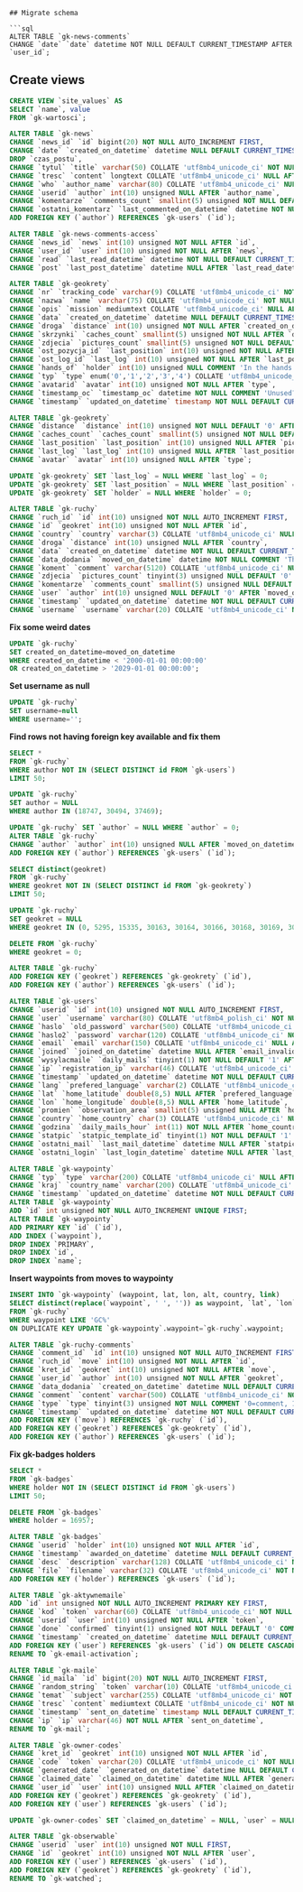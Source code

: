 
```
## Migrate schema

```sql
ALTER TABLE `gk-news-comments`
CHANGE `date` `date` datetime NOT NULL DEFAULT CURRENT_TIMESTAMP AFTER `user_id`;
```

## Create views
```sql
CREATE VIEW `site_values` AS
SELECT `name`, value
FROM `gk-wartosci`;
```

```sql
ALTER TABLE `gk-news`
CHANGE `news_id` `id` bigint(20) NOT NULL AUTO_INCREMENT FIRST,
CHANGE `date` `created_on_datetime` datetime NULL DEFAULT CURRENT_TIMESTAMP AFTER `id`,
DROP `czas_postu`,
CHANGE `tytul` `title` varchar(50) COLLATE 'utf8mb4_unicode_ci' NOT NULL AFTER `created_on_datetime`,
CHANGE `tresc` `content` longtext COLLATE 'utf8mb4_unicode_ci' NULL AFTER `title`,
CHANGE `who` `author_name` varchar(80) COLLATE 'utf8mb4_unicode_ci' NULL AFTER `content`,
CHANGE `userid` `author` int(10) unsigned NULL AFTER `author_name`,
CHANGE `komentarze` `comments_count` smallint(5) unsigned NOT NULL DEFAULT '0' AFTER `author`,
CHANGE `ostatni_komentarz` `last_commented_on_datetime` datetime NOT NULL DEFAULT CURRENT_TIMESTAMP AFTER `comments_count`,
ADD FOREIGN KEY (`author`) REFERENCES `gk-users` (`id`);
```


```sql
ALTER TABLE `gk-news-comments-access`
CHANGE `news_id` `news` int(10) unsigned NOT NULL AFTER `id`,
CHANGE `user_id` `user` int(10) unsigned NOT NULL AFTER `news`,
CHANGE `read` `last_read_datetime` datetime NOT NULL DEFAULT CURRENT_TIMESTAMP AFTER `user`,
CHANGE `post` `last_post_datetime` datetime NULL AFTER `last_read_datetime`;
```

```sql
ALTER TABLE `gk-geokrety`
CHANGE `nr` `tracking_code` varchar(9) COLLATE 'utf8mb4_unicode_ci' NOT NULL AFTER `id`,
CHANGE `nazwa` `name` varchar(75) COLLATE 'utf8mb4_unicode_ci' NOT NULL AFTER `tracking_code`,
CHANGE `opis` `mission` mediumtext COLLATE 'utf8mb4_unicode_ci' NULL AFTER `name`,
CHANGE `data` `created_on_datetime` datetime NULL DEFAULT CURRENT_TIMESTAMP AFTER `owner`,
CHANGE `droga` `distance` int(10) unsigned NOT NULL AFTER `created_on_datetime`,
CHANGE `skrzynki` `caches_count` smallint(5) unsigned NOT NULL AFTER `distance`,
CHANGE `zdjecia` `pictures_count` smallint(5) unsigned NOT NULL DEFAULT '0' AFTER `caches_count`,
CHANGE `ost_pozycja_id` `last_position` int(10) unsigned NOT NULL AFTER `pictures_count`,
CHANGE `ost_log_id` `last_log` int(10) unsigned NOT NULL AFTER `last_position`,
CHANGE `hands_of` `holder` int(10) unsigned NULL COMMENT 'In the hands of user' AFTER `loast_log`,
CHANGE `typ` `type` enum('0','1','2','3','4') COLLATE 'utf8mb4_unicode_ci' NOT NULL AFTER `missing`,
CHANGE `avatarid` `avatar` int(10) unsigned NOT NULL AFTER `type`,
CHANGE `timestamp_oc` `timestamp_oc` datetime NOT NULL COMMENT 'Unused?' AFTER `avatar`,
CHANGE `timestamp` `updated_on_datetime` timestamp NOT NULL DEFAULT CURRENT_TIMESTAMP ON UPDATE CURRENT_TIMESTAMP AFTER `timestamp_oc`;

ALTER TABLE `gk-geokrety`
CHANGE `distance` `distance` int(10) unsigned NOT NULL DEFAULT '0' AFTER `created_on_datetime`,
CHANGE `caches_count` `caches_count` smallint(5) unsigned NOT NULL DEFAULT '0' AFTER `distance`,
CHANGE `last_position` `last_position` int(10) unsigned NULL AFTER `pictures_count`,
CHANGE `last_log` `last_log` int(10) unsigned NULL AFTER `last_position`,
CHANGE `avatar` `avatar` int(10) unsigned NULL AFTER `type`;

UPDATE `gk-geokrety` SET `last_log` = NULL WHERE `last_log` = 0;
UPDATE `gk-geokrety` SET `last_position` = NULL WHERE `last_position` = 0;
UPDATE `gk-geokrety` SET `holder` = NULL WHERE `holder` = 0;

```

```sql
ALTER TABLE `gk-ruchy`
CHANGE `ruch_id` `id` int(10) unsigned NOT NULL AUTO_INCREMENT FIRST,
CHANGE `id` `geokret` int(10) unsigned NOT NULL AFTER `id`,
CHANGE `country` `country` varchar(3) COLLATE 'utf8mb4_unicode_ci' NULL COMMENT 'ISO 3166-1 https://fr.wikipedia.org/wiki/ISO_3166-1' AFTER `alt`,
CHANGE `droga` `distance` int(10) unsigned NULL AFTER `country`,
CHANGE `data` `created_on_datetime` datetime NOT NULL DEFAULT CURRENT_TIMESTAMP AFTER `waypoint`,
CHANGE `data_dodania` `moved_on_datetime` datetime NOT NULL COMMENT 'The move as configured by user' AFTER `created_on_datetime`,
CHANGE `koment` `comment` varchar(5120) COLLATE 'utf8mb4_unicode_ci' NULL AFTER `user`,
CHANGE `zdjecia` `pictures_count` tinyint(3) unsigned NULL DEFAULT '0' AFTER `comment`,
CHANGE `komentarze` `comments_count` smallint(5) unsigned NULL DEFAULT '0' AFTER `pictures_count`,
CHANGE `user` `author` int(10) unsigned NULL DEFAULT '0' AFTER `moved_on_datetime`,
CHANGE `timestamp` `updated_on_datetime` datetime NOT NULL DEFAULT CURRENT_TIMESTAMP ON UPDATE CURRENT_TIMESTAMP AFTER `username`,
CHANGE `username` `username` varchar(20) COLLATE 'utf8mb4_unicode_ci' NULL AFTER `logtype`;
```

**Fix some weird dates**
```sql
UPDATE `gk-ruchy`
SET created_on_datetime=moved_on_datetime
WHERE created_on_datetime < '2000-01-01 00:00:00'
OR created_on_datetime > '2029-01-01 00:00:00';
```

**Set username as null**
```sql
UPDATE `gk-ruchy`
SET username=null
WHERE username='';
```

**Find rows not having foreign key available and fix them**
```sql
SELECT *
FROM `gk-ruchy`
WHERE author NOT IN (SELECT DISTINCT id FROM `gk-users`)
LIMIT 50;

UPDATE `gk-ruchy`
SET author = NULL
WHERE author IN (18747, 30494, 37469);

UPDATE `gk-ruchy` SET `author` = NULL WHERE `author` = 0;
ALTER TABLE `gk-ruchy`
CHANGE `author` `author` int(10) unsigned NULL AFTER `moved_on_datetime`,
ADD FOREIGN KEY (`author`) REFERENCES `gk-users` (`id`);

SELECT distinct(geokret)
FROM `gk-ruchy`
WHERE geokret NOT IN (SELECT DISTINCT id FROM `gk-geokrety`)
LIMIT 50;

UPDATE `gk-ruchy`
SET geokret = NULL
WHERE geokret IN (0, 5295, 15335, 30163, 30164, 30166, 30168, 30169, 30170, 65632, 65633, 65634, 65635, 65636, 65637, 65638, 65642);

DELETE FROM `gk-ruchy`
WHERE geokret = 0;

ALTER TABLE `gk-ruchy`
ADD FOREIGN KEY (`geokret`) REFERENCES `gk-geokrety` (`id`),
ADD FOREIGN KEY (`author`) REFERENCES `gk-users` (`id`);
```

```sql
ALTER TABLE `gk-users`
CHANGE `userid` `id` int(10) unsigned NOT NULL AUTO_INCREMENT FIRST,
CHANGE `user` `username` varchar(80) COLLATE 'utf8mb4_polish_ci' NOT NULL AFTER `id`,
CHANGE `haslo` `old_password` varchar(500) COLLATE 'utf8mb4_unicode_ci' NULL COMMENT 'This hash is not used anymore' AFTER `username`,
CHANGE `haslo2` `password` varchar(120) COLLATE 'utf8mb4_unicode_ci' NOT NULL AFTER `old_password`,
CHANGE `email` `email` varchar(150) COLLATE 'utf8mb4_unicode_ci' NULL AFTER `password`,
CHANGE `joined` `joined_on_datetime` datetime NULL AFTER `email_invalid`,
CHANGE `wysylacmaile` `daily_mails` tinyint(1) NOT NULL DEFAULT '1' AFTER `joined_on_datetime`,
CHANGE `ip` `registration_ip` varchar(46) COLLATE 'utf8mb4_unicode_ci' NOT NULL AFTER `daily_mails`,
CHANGE `timestamp` `updated_on_datetime` datetime NOT NULL DEFAULT CURRENT_TIMESTAMP ON UPDATE CURRENT_TIMESTAMP AFTER `registration_ip`,
CHANGE `lang` `prefered_language` varchar(2) COLLATE 'utf8mb4_unicode_ci' NULL AFTER `updated_on_datetime`,
CHANGE `lat` `home_latitude` double(8,5) NULL AFTER `prefered_language`,
CHANGE `lon` `home_longitude` double(8,5) NULL AFTER `home_latitude`,
CHANGE `promien` `observation_area` smallint(5) unsigned NULL AFTER `home_longitude`,
CHANGE `country` `home_country` char(3) COLLATE 'utf8mb4_unicode_ci' NULL AFTER `observation_area`,
CHANGE `godzina` `daily_mails_hour` int(11) NOT NULL AFTER `home_country`,
CHANGE `statpic` `statpic_template_id` tinyint(1) NOT NULL DEFAULT '1' AFTER `daily_mails_hour`,
CHANGE `ostatni_mail` `last_mail_datetime` datetime NULL AFTER `statpic_template_id`,
CHANGE `ostatni_login` `last_login_datetime` datetime NULL AFTER `last_mail_datetime`;
```

```sql
ALTER TABLE `gk-waypointy`
CHANGE `typ` `type` varchar(200) COLLATE 'utf8mb4_unicode_ci' NULL AFTER `owner`,
CHANGE `kraj` `country_name` varchar(200) COLLATE 'utf8mb4_unicode_ci' NULL COMMENT 'full English country name' AFTER `type`,
CHANGE `timestamp` `updated_on_datetime` datetime NOT NULL DEFAULT CURRENT_TIMESTAMP ON UPDATE CURRENT_TIMESTAMP AFTER `status`;
ALTER TABLE `gk-waypointy`
ADD `id` int unsigned NOT NULL AUTO_INCREMENT UNIQUE FIRST;
ALTER TABLE `gk-waypointy`
ADD PRIMARY KEY `id` (`id`),
ADD INDEX (`waypoint`),
DROP INDEX `PRIMARY`,
DROP INDEX `id`,
DROP INDEX `name`;
```

**Insert waypoints from moves to waypointy**
```sql
INSERT INTO `gk-waypointy` (waypoint, lat, lon, alt, country, link)
SELECT distinct(replace(`waypoint`, ' ', '')) as waypoint, `lat`, `lon`, `alt`, `country`, concat('https://www.geocaching.com/geocache/', replace(`waypoint`, ' ', ''))
FROM `gk-ruchy`
WHERE waypoint LIKE 'GC%'
ON DUPLICATE KEY UPDATE `gk-waypointy`.waypoint=`gk-ruchy`.waypoint;
```

```sql
ALTER TABLE `gk-ruchy-comments`
CHANGE `comment_id` `id` int(10) unsigned NOT NULL AUTO_INCREMENT FIRST,
CHANGE `ruch_id` `move` int(10) unsigned NOT NULL AFTER `id`,
CHANGE `kret_id` `geokret` int(10) unsigned NOT NULL AFTER `move`,
CHANGE `user_id` `author` int(10) unsigned NOT NULL AFTER `geokret`,
CHANGE `data_dodania` `created_on_datetime` datetime NULL DEFAULT CURRENT_TIMESTAMP AFTER `author`,
CHANGE `comment` `content` varchar(500) COLLATE 'utf8mb4_unicode_ci' NOT NULL AFTER `created_on_datetime`,
CHANGE `type` `type` tinyint(3) unsigned NOT NULL COMMENT '0=comment, 1=missing' AFTER `content`,
CHANGE `timestamp` `updated_on_datetime` datetime NOT NULL DEFAULT CURRENT_TIMESTAMP ON UPDATE CURRENT_TIMESTAMP AFTER `type`,
ADD FOREIGN KEY (`move`) REFERENCES `gk-ruchy` (`id`),
ADD FOREIGN KEY (`geokret`) REFERENCES `gk-geokrety` (`id`),
ADD FOREIGN KEY (`author`) REFERENCES `gk-users` (`id`);
```


**Fix gk-badges holders**
```sql
SELECT *
FROM `gk-badges`
WHERE holder NOT IN (SELECT DISTINCT id FROM `gk-users`)
LIMIT 50;

DELETE FROM `gk-badges`
WHERE holder = 16957;
```

```sql
ALTER TABLE `gk-badges`
CHANGE `userid` `holder` int(10) unsigned NOT NULL AFTER `id`,
CHANGE `timestamp` `awarded_on_datetime` datetime NULL DEFAULT CURRENT_TIMESTAMP AFTER `user`,
CHANGE `desc` `description` varchar(128) COLLATE 'utf8mb4_unicode_ci' NOT NULL AFTER `awarded_on_datetime`,
CHANGE `file` `filename` varchar(32) COLLATE 'utf8mb4_unicode_ci' NOT NULL AFTER `description`,
ADD FOREIGN KEY (`holder`) REFERENCES `gk-users` (`id`);
```

```sql
ALTER TABLE `gk-aktywnemaile`
ADD `id` int unsigned NOT NULL AUTO_INCREMENT PRIMARY KEY FIRST,
CHANGE `kod` `token` varchar(60) COLLATE 'utf8mb4_unicode_ci' NOT NULL AFTER `id`,
CHANGE `userid` `user` int(10) unsigned NOT NULL AFTER `token`,
CHANGE `done` `confirmed` tinyint(1) unsigned NOT NULL DEFAULT '0' COMMENT '0=unconfirmed 1=confirmed' AFTER `email`,
CHANGE `timestamp` `created_on_datetime` datetime NULL DEFAULT CURRENT_TIMESTAMP AFTER `confirmed`,
ADD FOREIGN KEY (`user`) REFERENCES `gk-users` (`id`) ON DELETE CASCADE,
RENAME TO `gk-email-activation`;
```

```sql
ALTER TABLE `gk-maile`
CHANGE `id_maila` `id` bigint(20) NOT NULL AUTO_INCREMENT FIRST,
CHANGE `random_string` `token` varchar(10) COLLATE 'utf8mb4_unicode_ci' NOT NULL AFTER `id`,
CHANGE `temat` `subject` varchar(255) COLLATE 'utf8mb4_unicode_ci' NOT NULL AFTER `to`,
CHANGE `tresc` `content` mediumtext COLLATE 'utf8mb4_unicode_ci' NOT NULL AFTER `subject`,
CHANGE `timestamp` `sent_on_datetime` timestamp NULL DEFAULT CURRENT_TIMESTAMP ON UPDATE CURRENT_TIMESTAMP AFTER `content`,
CHANGE `ip` `ip` varchar(46) NOT NULL AFTER `sent_on_datetime`,
RENAME TO `gk-mail`;
```

```sql
ALTER TABLE `gk-owner-codes`
CHANGE `kret_id` `geokret` int(10) unsigned NOT NULL AFTER `id`,
CHANGE `code` `token` varchar(20) COLLATE 'utf8mb4_unicode_ci' NOT NULL AFTER `geokret`,
CHANGE `generated_date` `generated_on_datetime` datetime NULL DEFAULT CURRENT_TIMESTAMP AFTER `token`,
CHANGE `claimed_date` `claimed_on_datetime` datetime NULL AFTER `generated_on_datetime`,
CHANGE `user_id` `user` int(10) unsigned NULL AFTER `claimed_on_datetime`,
ADD FOREIGN KEY (`geokret`) REFERENCES `gk-geokrety` (`id`),
ADD FOREIGN KEY (`user`) REFERENCES `gk-users` (`id`);

UPDATE `gk-owner-codes` SET `claimed_on_datetime` = NULL, `user` = NULL WHERE `user` = '0';
```

```sql
ALTER TABLE `gk-obserwable`
CHANGE `userid` `user` int(10) unsigned NOT NULL FIRST,
CHANGE `id` `geokret` int(10) unsigned NOT NULL AFTER `user`,
ADD FOREIGN KEY (`user`) REFERENCES `gk-users` (`id`),
ADD FOREIGN KEY (`geokret`) REFERENCES `gk-geokrety` (`id`),
RENAME TO `gk-watched`;
```





